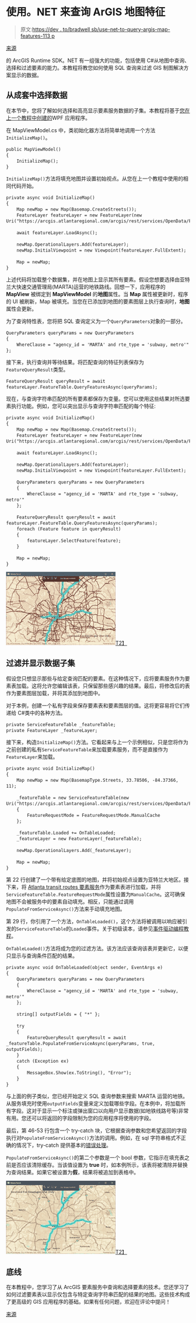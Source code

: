 # 使用。NET 来查询 ArGIS 地图特征

> 原文:[https://dev . to/bradwell sb/use-net-to-query-argis-map-features-113 p](https://dev.to/bradwellsb/use-net-to-query-argis-map-features-113p)

[来源](https://wellsb.com/csharp/learn/use-dotnet-to-query-arcgis-features/)

的 ArcGIS Runtime SDK。NET 有一组强大的功能，包括使用 C#从地图中查询、选择和过滤要素的能力。本教程将教您如何使用 SQL 查询来过滤 GIS 制图解决方案显示的数据。

## [](#selecting-data-from-complete-set)从成套中选择数据

在本节中，您将了解如何选择和高亮显示要素服务数据的子集。本教程将基于[您在上一个教程中创建的](https://wellsb.com/csharp/advanced/wpf-dotnet-arcgis-runtime-sdk/)WPF 应用程序。

在 MapViewModel.cs 中，类初始化器方法将简单地调用一个方法`InitializeMap()`。

```
public MapViewModel()
{
    InitializeMap();
} 
```

`InitializeMap()`方法将填充地图并设置初始视点。从您在上一个教程中使用的相同代码开始。

```
private async void InitializeMap()
{
    Map newMap = new Map(Basemap.CreateStreets());
    FeatureLayer featureLayer = new FeatureLayer(new Uri("https://arcgis.atlantaregional.com/arcgis/rest/services/OpenData/FeatureServer/146"));

    await featureLayer.LoadAsync();

    newMap.OperationalLayers.Add(featureLayer);
    newMap.InitialViewpoint = new Viewpoint(featureLayer.FullExtent);

    Map = newMap;
} 
```

上述代码将加载整个数据集，并在地图上显示其所有要素。假设您想要选择由亚特兰大快速交通管理局(MARTA)运营的地铁路线。回想一下，应用程序的 **MapView** 被绑定到 **MapViewModel** 的**地图**属性。当 **Map** 属性被更新时，程序的 UI 被刷新，Map 被填充。当您在已添加到地图的要素图层上执行查询时，**地图**属性会更新。

为了查询特性表，您将把 SQL 查询定义为一个`QueryParameters`对象的一部分。

```
QueryParameters queryParams = new QueryParameters
{
    WhereClause = "agency_id = 'MARTA' and rte_type = 'subway, metro'"
}; 
```

接下来，执行查询并等待结果。将匹配查询的特征列表保存为`FeatureQueryResult`类型。

```
FeatureQueryResult queryResult = await featureLayer.FeatureTable.QueryFeaturesAsync(queryParams); 
```

现在，与查询字符串匹配的所有要素都保存为变量。您可以使用这些结果对所选要素执行功能。例如，您可以突出显示与查询字符串匹配的每个特征:

```
private async void InitializeMap()
{
    Map newMap = new Map(Basemap.CreateStreets());
    FeatureLayer featureLayer = new FeatureLayer(new Uri("https://arcgis.atlantaregional.com/arcgis/rest/services/OpenData/FeatureServer/146"));

    await featureLayer.LoadAsync();

    newMap.OperationalLayers.Add(featureLayer);
    newMap.InitialViewpoint = new Viewpoint(featureLayer.FullExtent);

    QueryParameters queryParams = new QueryParameters
    {
        WhereClause = "agency_id = 'MARTA' and rte_type = 'subway, metro'"
    };

    FeatureQueryResult queryResult = await featureLayer.FeatureTable.QueryFeaturesAsync(queryParams);
    foreach (Feature feature in queryResult)
    {
        featureLayer.SelectFeature(feature);
    }

    Map = newMap;
} 
```

[![](img/ed4f3a2e7b07892fcc87d538d1bd884d.png)T2】](https://wellsb.com/csharp/wp-content/uploads/sites/2/2019/09/arcgis-query-select-min.jpg)

## [](#filtering-and-displaying-subset-of-data)过滤并显示数据子集

假设您只想显示那些与给定查询匹配的要素。在这种情况下，应将要素服务作为要素表加载。这将允许您编辑该表，只保留那些感兴趣的结果。最后，将修改后的表作为要素图层加载，并将其添加到地图中。

对于本例，创建一个私有字段来保存要素表和要素图层的值。这将更容易将它们传递给 C#类中的各种方法。

```
private ServiceFeatureTable _featureTable;
private FeatureLayer _featureLayer; 
```

接下来，构造`InitializeMap()`方法。它看起来与上一个示例相似，只是您将作为之前创建的私有`ServiceFeatureTable`来加载要素服务，而不是直接作为`FeatureLayer`来加载。

```
private async void InitializeMap()
{
    Map newMap = new Map(BasemapType.Streets, 33.78506, -84.37366, 11);

    _featureTable = new ServiceFeatureTable(new Uri("https://arcgis.atlantaregional.com/arcgis/rest/services/OpenData/FeatureServer/146"))
    {
        FeatureRequestMode = FeatureRequestMode.ManualCache
    };

    _featureTable.Loaded += OnTableLoaded;
    _featureLayer = new FeatureLayer(_featureTable);

    newMap.OperationalLayers.Add(_featureLayer);

    Map = newMap;
} 
```

第 22 行创建了一个带有给定底图的地图，并将初始视点设置为亚特兰大地区。接下来，将 [Atlanta transit routes 要素服务](https://arcgis.atlantaregional.com/arcgis/rest/services/OpenData/FeatureServer/146)作为要素表进行加载，并将`ServiceFeatureTable.FeatureRequestMode`属性设置为`ManualCache`。这可确保地图不会被服务中的要素自动填充。相反，只能通过调用`PopulateFromServiceAsync()`方法来手动填充地图。

第 29 行，你引用了一个方法，`OnTableLoaded()`，这个方法将被调用以响应被引发的`ServiceFeatureTable`的`Loaded`事件。关于初级读本，请参见[事件驱动编程教程](https://wellsb.com/csharp/advanced/csharp-event-handler-example/)。

`OnTableLoaded()`方法将成为您的过滤方法。该方法应该查询该表并更新它，以便只显示与查询条件匹配的结果。

```
private async void OnTableLoaded(object sender, EventArgs e)
{
    QueryParameters queryParams = new QueryParameters
    {
        WhereClause = "agency_id = 'MARTA' and rte_type = 'subway, metro'"
    };

    string[] outputFields = { "*" };

    try
    {
        FeatureQueryResult queryResult = await _featureTable.PopulateFromServiceAsync(queryParams, true, outputFields);
    }
    catch (Exception ex)
    {
        MessageBox.Show(ex.ToString(), "Error");
    }
} 
```

与上面的例子类似，您已经开始定义 SQL 查询参数来搜索 MARTA 运营的地铁。从服务填充时使用`outputFields`变量来定义加载哪些字段。在本例中，将加载所有字段。这对于显示一个标注或弹出窗口以向用户显示数据(如地铁线路号等)非常有用。您还可以将返回的字段限制为您的应用程序将使用的字段。

最后，第 46-53 行包含一个 try-catch 块，它根据查询参数和您希望返回的字段执行对`PopulateFromServiceAsync()`方法的调用。例如，在 sql 字符串格式不正确的情况下，try-catch 提供基本的[错误处理](https://wellsb.com/csharp/beginners/csharp-read-text-file/)。

`PopulateFromServiceAsync()`的第二个参数是一个 bool 参数，它指示在填充表之前是否应该清除缓存。当该值设置为 **true** 时，如本例所示，该表将被清除并替换为查询结果。如果它被设置为**假**，结果将被追加到表格中。

[![](img/961c5e0b4729405dc1f26e486c8a6bbc.png)T2】](https://wellsb.com/csharp/wp-content/uploads/sites/2/2019/09/arcgis-query-filter-select-min.jpg)

## [](#the-bottom-line)底线

在本教程中，您学习了从 ArcGIS 要素服务中查询和选择要素的技术。您还学习了如何过滤要素表以显示仅包含与特定查询字符串匹配的结果的地图。这些技术构成了更高级的 GIS 应用程序的基础。如果有任何问题，欢迎在评论中提问！

[来源](https://wellsb.com/csharp/learn/use-dotnet-to-query-arcgis-features/)